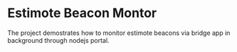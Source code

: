 # Estimote Beacon Montor

The project demostrates how to monitor estimote beacons via bridge app in background through nodejs portal.
